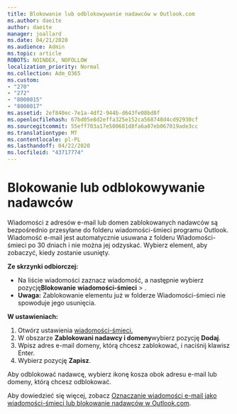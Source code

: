 ```yaml
---
title: Blokowanie lub odblokowywanie nadawców w Outlook.com
ms.author: daeite
author: daeite
manager: joallard
ms.date: 04/21/2020
ms.audience: Admin
ms.topic: article
ROBOTS: NOINDEX, NOFOLLOW
localization_priority: Normal
ms.collection: Adm_O365
ms.custom:
- "270"
- "272"
- "8000015"
- "8000017"
ms.assetid: 2ef840ec-7e1a-4df2-944b-d643fe08bd8f
ms.openlocfilehash: 67bd05e8d2effa325e152ca568748d4cd92930cf
ms.sourcegitcommit: 55eff703a17e500681d8fa6a87eb067019ade3cc
ms.translationtype: MT
ms.contentlocale: pl-PL
ms.lasthandoff: 04/22/2020
ms.locfileid: "43717774"
---
```

# <a name="block-or-unblock-senders"></a>Blokowanie lub odblokowywanie nadawców

Wiadomości z adresów e-mail lub domen zablokowanych nadawców są bezpośrednio przesyłane do folderu wiadomości-śmieci programu Outlook. Wiadomość e-mail jest automatycznie usuwana z folderu Wiadomości-śmieci po 30 dniach i nie można jej odzyskać. Wybierz element, aby zobaczyć, kiedy zostanie usunięty.

**Ze skrzynki odbiorczej:**

- Na liście wiadomości zaznacz wiadomość, a następnie wybierz pozycję**Blokowanie** **wiadomości-śmieci** > .
- **Uwaga:** Zablokowanie elementu już w folderze Wiadomości-śmieci nie spowoduje jego usunięcia.

**W ustawieniach:**

1. Otwórz ustawienia [wiadomości-śmieci.](https://outlook.live.com/mail/options/mail/junkEmail)
2. W obszarze **Zablokowani nadawcy i domeny**wybierz pozycję **Dodaj**.
3. Wpisz adres e-mail domeny, którą chcesz zablokować, i naciśnij klawisz Enter.
4. Wybierz pozycję **Zapisz**.

Aby odblokować nadawcę, wybierz ikonę kosza obok adresu e-mail lub domeny, którą chcesz odblokować.

Aby dowiedzieć się więcej, zobacz [Oznaczanie wiadomości e-mail jako wiadomości-śmieci lub blokowanie nadawców w Outlook.com](https://support.office.com/article/a3ece97b-82f8-4a5e-9ac3-e92fa6427ae4?wt.mc_id=Office_Outlook_com_Alchemy).